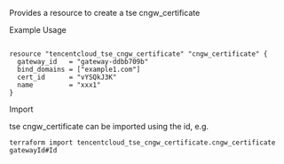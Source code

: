 Provides a resource to create a tse cngw_certificate

Example Usage

```hcl

resource "tencentcloud_tse_cngw_certificate" "cngw_certificate" {
  gateway_id   = "gateway-ddbb709b"
  bind_domains = ["example1.com"]
  cert_id      = "vYSQkJ3K"
  name         = "xxx1"
}

```

Import

tse cngw_certificate can be imported using the id, e.g.

```
terraform import tencentcloud_tse_cngw_certificate.cngw_certificate gatewayId#Id
```